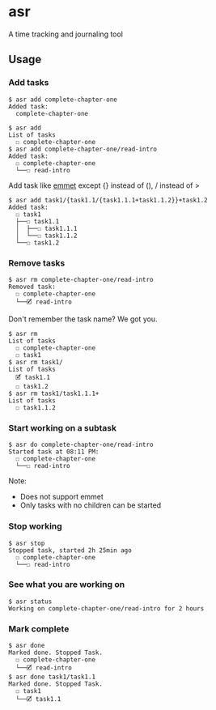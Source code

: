 # asr
A time tracking and journaling tool

## Usage
### Add tasks
```
$ asr add complete-chapter-one
Added task:
  complete-chapter-one
```
```
$ asr add
List of tasks
  ☐ complete-chapter-one
$ asr add complete-chapter-one/read-intro
Added task:
  ☐ complete-chapter-one
  └──☐ read-intro
```
Add task like [emmet](https://emmet.io/) except {} instead of (), / instead of >
```
$ asr add task1/{task1.1/{task1.1.1+task1.1.2}}+task1.2
Added task:
  ☐ task1
  ├──☐ task1.1
  │  ├──☐ task1.1.1
  │  └──☐ task1.1.2
  └──☐ task1.2
```
### Remove tasks
```
$ asr rm complete-chapter-one/read-intro
Removed task:
  ☐ complete-chapter-one
  └──🗹 read-intro
```
Don't remember the task name? We got you.
```
$ asr rm
List of tasks
  ☐ complete-chapter-one
  ☐ task1
$ asr rm task1/
List of tasks
  🗹 task1.1
  ☐ task1.2
$ asr rm task1/task1.1.1+
List of tasks
  ☐ task1.1.2
```
### Start working on a subtask
```
$ asr do complete-chapter-one/read-intro
Started task at 08:11 PM:
  ☐ complete-chapter-one
  └──☐ read-intro
```
Note:
- Does not support emmet
- Only tasks with no children can be started
### Stop working
```
$ asr stop
Stopped task, started 2h 25min ago
  ☐ complete-chapter-one
  └──☐ read-intro
```
### See what you are working on
```
$ asr status
Working on complete-chapter-one/read-intro for 2 hours
```
### Mark complete
```
$ asr done
Marked done. Stopped Task.
  ☐ complete-chapter-one
  └──🗹 read-intro
$ asr done task1/task1.1
Marked done. Stopped Task.
  ☐ task1
  └──🗹 task1.1
```